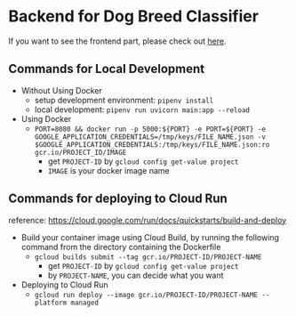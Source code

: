 # Backend for Dog Breed Classifier

If you want to see the frontend part, please check out [here](https://github.com/cyyeh/dog-breed-classifier-web).

## Commands for Local Development

- Without Using Docker
  - setup development environment: `pipenv install`
  - local development: `pipenv run uvicorn main:app --reload`
- Using Docker
  - `PORT=8080 && docker run -p 5000:${PORT} -e PORT=${PORT} -e GOOGLE_APPLICATION_CREDENTIALS=/tmp/keys/FILE_NAME.json -v $GOOGLE_APPLICATION_CREDENTIALS:/tmp/keys/FILE_NAME.json:ro gcr.io/PROJECT_ID/IMAGE`
    - get `PROJECT-ID` by `gcloud config get-value project`
    - `IMAGE` is your docker image name

## Commands for deploying to Cloud Run

reference: https://cloud.google.com/run/docs/quickstarts/build-and-deploy

- Build your container image using Cloud Build, by running the following command from the directory containing the Dockerfile
  - `gcloud builds submit --tag gcr.io/PROJECT-ID/PROJECT-NAME`
    - get `PROJECT-ID` by `gcloud config get-value project`
    - by `PROJECT-NAME`, you can decide what you want
- Deploying to Cloud Run
  - `gcloud run deploy --image gcr.io/PROJECT-ID/PROJECT-NAME --platform managed`

